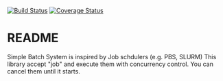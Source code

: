 [![Build Status](https://travis-ci.org/so5/sbs.svg?branch=master)](https://travis-ci.org/so5/sbs)
[![Coverage Status](https://coveralls.io/repos/github/so5/sbs/badge.svg?branch=master)](https://coveralls.io/github/so5/sbs?branch=master)

# README #
Simple Batch System is inspired by Job schdulers (e.g. PBS, SLURM)
This library accept "job" and execute them with concurrency control.
You can cancel them until it starts.

